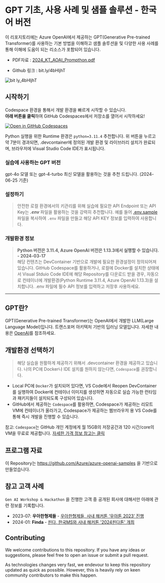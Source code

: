 # GPT 기초, 사용 사례 및 샘플 솔루션 - 한국어 버전
이 리포지토리에는 Azure OpenAI에서 제공하는 GPT(Generative Pre-trained Transformer)를 사용하는 기본 방법을 이해하고 샘플 솔루션을 및 다양한 사용 사례를 통해 이해에 도움이 되는 리소스가 포함되어 있습니다.

- PDF자료 : [2024_KT_AOAI_Prompthon.pdf](https://github.com/user-attachments/files/16061561/2024_KT_AOAI_Prompthon.pdf)

- Github 링크 : bit.ly/4bHljhT

![bit ly_4bHljhT](https://github.com/daeungo1/azure-openai-prompthon/assets/122502313/f891824e-28b9-4a48-bfa7-88c863eb4316)

## 시작하기
Codespace 환경을 통해서 개발 환경을 빠르게 시작할 수 있습니다.  
**아래 버튼을 클릭**하여 GitHub Codespaces에서 저장소를 열어서 시작하세요!  

[![Open in GitHub Codespaces](https://github.com/codespaces/badge.svg)](https://codespaces.new/daeungo1/azure-openai-prompthon?quickstart=1)

Python 실행을 위한 Runtime 환경은 `python=3.11.4` 추천합니다. 위 버튼을 누르고 약 7분이 경과되면, .devcontainer에 정의된 개발 환경 및 라이브러리 설치가 완료되며, 브라우저에 Visual Studio Code IDE가 표시됩니다.  

### 실습에 사용하는 GPT 버전
gpt-4o 모델 또는 gpt-4-turbo 최신 모델을 활용하는 것을 추천 드립니다. (2024-06-25 기준)

### 설정하기
>안전한 로컬 환경에서의 키관리를 위해 실습에 필요한 API Endpoint 또는 API Key는 ***.env*** 파일을 활용하는 것을 강력히 추천합니다. 예를 들어 [.env.sample](./.env.sample) 파일을 복사하여 `.env` 파일을 만들고 해당 API KEY 정보를 입력하여 사용합니다.

### 개발환경 정보
>**Python 버전은 3.11.4, Azure OpenAI 버전은 1.13.3에서 실행할 수 있습니다. - 2024-03-17**  
해당 컨텐츠는 DevContainer 기반으로 개발에 필요한 환경설정이 정의되어져 있습니다. GitHub Codespace를 활용하거나, 로컬에 Docker를 설치한 상태에서 Visual Stduio Code IDE에 해당 Repository를 다운로드 받을 경우, 자동으로 컨테이너에 개발환경(Python Runtime 3.11.4, Azure OpenAI 1.13.3)을 설치합니다. .env 파일에 필수 API 정보를 입력하고 저장후 사용하세요.  
----  
 
## GPT란?
GPT(Generative Pre-trained Transformer)는 OpenAI에서 개발한 LLM(Large Language Model)입니다. 트랜스포머 아키텍처 기반의 딥러닝 모델입니다. 자세한 내용은 [OpenAI](https://openai.com)를 참조하세요. 
 
## 개발환경 선택하기
>해당 실습을 원활하게 제공하기 위해서 .devcontainer 환경을 제공하고 있습니다. 나의 PC에 Docker나 IDE 설치를 원하지 않는다면, `Codespace`를 권장합니다. 
- Local PC에 `Docker`가 설치되어 있다면, VS Code에서 Reopen DevContainer를 실행하여 Docker에 컨테이너 이미지를 생성하면 자동으로 실습 가능한 런타임과 패키지들이 설치되도록 구성되어 있습니다.
- GitHub에서 제공하는 `Codespace`를 활용하면, Codespace가 제공하는 리모트 VM에 컨테이너가 올라가고, Codespace가 제공하는 웹브라우저 용 VS Code를 통해 즉시 개발을 진행할 수 있습니다.

참고: `Codespace`는 GitHub 개인 계정에게 월 15GB의 저장공간과 120 시간/core의 VM을 무료로 제공합니다. [자세한 가격 정보 참고는 클릭](https://docs.github.com/en/billing/managing-billing-for-github-codespaces/about-billing-for-github-codespaces)

## 프로그램 자료
이 Repository는 https://github.com/Azure/azure-openai-samples 을 기반으로 만들었습니다.  


## 참고 고객 사례
`Gen AI Workshop & Hackathon` 을 진행한 고객 중 공개된 회사에 대해서만 아래에 관련 정보를 기록합니다.  
- 2023-07: **우아한형제들** - [우아한형제들, 사내 해커톤 ‘우아톤 2023’ 진행](https://zdnet.co.kr/view/?no=20230717092217)  
- 2024-01: **Finda** - [핀다, 한국MS와 사내 해커톤 '2024핀다톤' 개최](https://www.etnews.com/20240205000064)

## Contributing
We welcome contributions to this repository. If you have any ideas or suggestions, please feel free to open an issue or submit a pull request.

As technologies changes very fast, we endevour to keep this repository updated as quick as possible. However, this is heavily rely on keen community contributors to make this happen.
